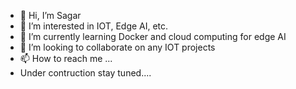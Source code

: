 - 👋 Hi, I’m Sagar
- 👀 I’m interested in IOT, Edge AI, etc.
- 🌱 I’m currently learning Docker and cloud computing for edge AI
- 💞️ I’m looking to collaborate on any IOT projects
- 📫 How to reach me ...
- Under contruction stay tuned....

<!---
sagarsahu27/sagarsahu27 is a ✨ special ✨ repository because its `README.md` (this file) appears on your GitHub profile.
You can click the Preview link to take a look at your changes.
--->
